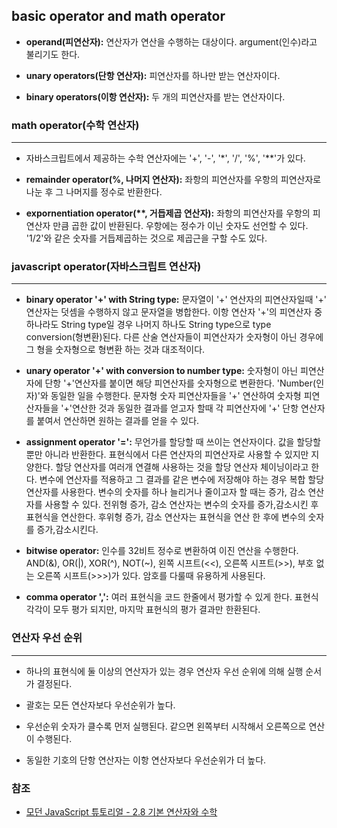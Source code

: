 ## basic operator and math operator

- **operand(피연산자):** 연산자가 연산을 수행하는 대상이다. argument(인수)라고 불리기도 한다.

- **unary operators(단항 연산자):** 피연산자를 하나만 받는 연산자이다.

- **binary operators(이항 연산자):** 두 개의 피연산자를 받는 연산자이다.

### math operator(수학 연산자)
---

- 자바스크립트에서 제공하는 수학 연산자에는 '+', '-', '*', '/', '%', '**'가 있다.

- **remainder operator(%, 나머지 연산자):** 좌항의 피연산자를 우항의 피연산자로 나눈 후 그 나머지를 정수로 반환한다.

- **expornentiation operator(\*\*, 거듭제곱 연산자):** 좌항의 피연산자를 우항의 피연산자 만큼 곱한 값이 반환된다. 우항에는 정수가 이닌 숫자도 선언할 수 있다. '1/2'와 같은 숫자를 거듭제곱하는 것으로 제곱근을 구할 수도 있다.

### javascript operator(자바스크립트 연산자)
---

- **binary operator '+' with String type:** 문자열이 '+' 연산자의 피연산자일때 '+' 연산자는 덧셈을 수행하지 않고 문자열을 병합한다. 이항 연산자 '+'의 피연산자 중 하나라도 String type일 경우 나머지 하나도 String type으로 type conversion(형변환)된다. 다른 산술 연산자들이 피연산자가 숫자형이 아닌 경우에 그 형을 숫자형으로 형변환 하는 것과 대조적이다.

- **unary operator '+' with conversion to number type:** 숫자형이 아닌 피연산자에 단항 '+'연산자를 붙이면 해당 피연산자를 숫자형으로 변환한다. 'Number(인자)'와 동일한 일을 수행한다. 문자형 숫자 피연산자들을 '+' 연산하여 숫자형 피연산자들을 '+'연산한 것과 동일한 결과를 얻고자 할때 각 피연산자에 '+' 단항 연산자를 붙여서 연산하면 원하는 결과를 얻을 수 있다.

- **assignment operator '=':** 무언가를 할당할 때 쓰이는 연산자이다. 값을 할당할 뿐만 아니라 반환한다. 표현식에서 다른 연산자의 피연산자로 사용할 수 있지만 지양한다. 할당 연산자를 여러개 연결해 사용하는 것을 할당 연산자 체이닝이라고 한다. 변수에 연산자를 적용하고 그 결과를 같은 변수에 저장해야 하는 경우 복합 할당 연산자를 사용한다. 변수의 숫자를 하나 늘리거나 줄이고자 할 때는 증가, 감소 연산자를 사용할 수 있다. 전위형 증가, 감소 연산자는 변수의 숫자를 증가,감소시킨 후 표현식을 연산한다. 후위형 증가, 감소 연산자는 표현식을 연산 한 후에 변수의 숫자를 증가,감소시킨다.

- **bitwise operator:** 인수를 32비트 정수로 변환하여 이진 연산을 수행한다. AND(&), OR(|), XOR(^), NOT(~), 왼쪽 시프트(<<), 오른쪽 시프트(>>), 부호 없는 오른쪽 시프트(>>>)가 있다. 암호를 다룰때 유용하게 사용된다.

- **comma operator ',':** 여러 표현식을 코드 한줄에서 평가할 수 있게 한다. 표현식 각각이 모두 평가 되지만, 마지막 표현식의 평가 결과만 한환된다.

### 연산자 우선 순위
---

- 하나의 표현식에 둘 이상의 연산자가 있는 경우 연산자 우선 순위에 의해 실행 순서가 결정된다.

- 괄호는 모든 연산자보다 우선순위가 높다.

- 우선순위 숫자가 클수록 먼저 실행된다. 같으면 왼쪽부터 시작해서 오른쪽으로 연산이 수행된다.

- 동일한 기호의 단항 연산자는 이항 연산자보다 우선순위가 더 높다.

### 참조
- [모던 JavaScript 튜토리얼 - 2.8 기본 연산자와 수학](https://ko.javascript.info/operators)
